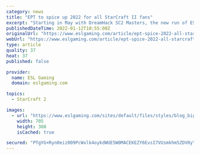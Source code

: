 ```yaml
---
category: news
title: "EPT to spice up 2022 for all StarCraft II fans"
excerpt: "Starting in May with DreamHack SC2 Masters, the new run of ESL Pro Tour in StarCraft II is set to bring us a full year packed with online tournaments as well as the long awaited return to LAN! With over $1 million USD in prize money up for grabs at the three big stops at DreamHack Summer,"
publishedDateTime: 2022-01-12T10:55:00Z
originalUrl: "https://www.eslgaming.com/article/ept-spice-2022-all-starcraft-ii-fans-4449"
webUrl: "https://www.eslgaming.com/article/ept-spice-2022-all-starcraft-ii-fans-4449"
type: article
quality: 37
heat: 37
published: false

provider:
  name: ESL Gaming
  domain: eslgaming.com

topics:
  - StarCraft 2

images:
  - url: "https://www.eslgaming.com/sites/default/files/styles/blog_big/public/2022-23-EPT-Sc2%20%281%29.jpg?itok=lTsNtaTR"
    width: 705
    height: 308
    isCached: true

secured: "PTgYG+Ryn0eiz009PcWxlk4oykdWUE5W0MACEKEZY6EvsI7VUsmkhm5ZDV0yY/AWeVu0u8OzeJ/qtfhYStpGMBfDFGkPDV0oFvDyl80gthbUU2wzxT4hww92N72uPpvRUFpDqIEsJGJ7U+VGPw+KkLxjKH/HgMo/bIKVrv9yJFBZfrH3k/Qlv7exwZeLm2E7dC75KRoUt+efakHdHePWyFq5Z1q+ww7P2AgfFsnjhhEy2uU+ytnFIy+cJk6POixdgBe8gXckmITTLNivU+Ydb+GjO88qkdndXgg1kap4d1mfBdAkBYFWo7ZnyD4fJJySa67SOBs0QGIl2o4NRpgOv4H8l6S9SDiFFF848rTy6/s=;YC/hFftHYVZ+Uf3nAz7ipw=="
---
```


